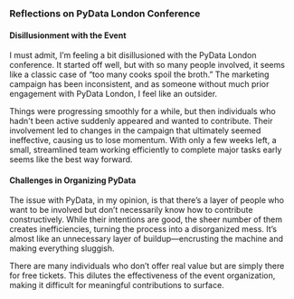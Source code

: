 ### Reflections on PyData London Conference  

#### **Disillusionment with the Event**  
I must admit, I’m feeling a bit disillusioned with the PyData London conference. 
It started off well, but with so many people involved, it seems like a classic case of “too many cooks spoil the broth.” 
The marketing campaign has been inconsistent, and as someone without much prior engagement with PyData London, I feel like an outsider.  

Things were progressing smoothly for a while, but then individuals who hadn't been active suddenly appeared and wanted to contribute. 
Their involvement led to changes in the campaign that ultimately seemed ineffective, causing us to lose momentum. 
With only a few weeks left, a small, streamlined team working efficiently to complete major tasks early seems like the best way forward.  

#### **Challenges in Organizing PyData**  
The issue with PyData, in my opinion, is that there’s a layer of people who want to be involved but don’t necessarily know how to contribute constructively. 
While their intentions are good, the sheer number of them creates inefficiencies, turning the process into a disorganized mess. 
It’s almost like an unnecessary layer of buildup—encrusting the machine and making everything sluggish.  

There are many individuals who don’t offer real value but are simply there for free tickets. 
This dilutes the effectiveness of the event organization, making it difficult for meaningful contributions to surface.  


